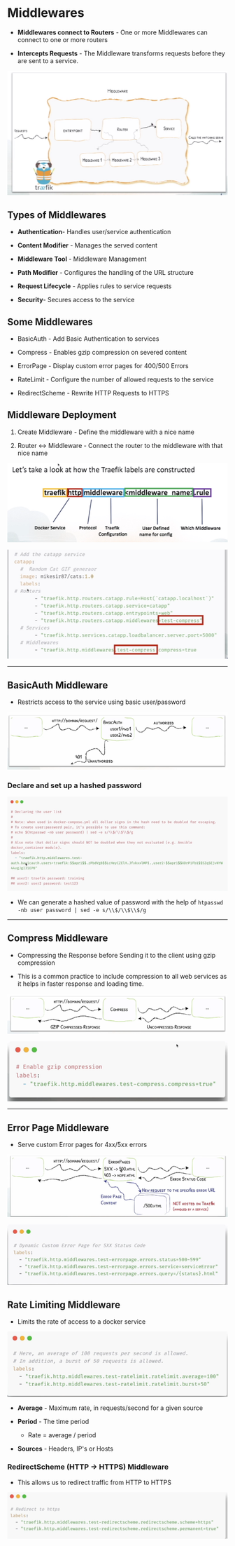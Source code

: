 # Middlewares

- **Middlewares connect to Routers** - One or more Middlewares can connect to one or more routers

- **Intercepts Requests** - The Middleware transforms requests before they are sent to a service.

![](notes-assets/2023-03-07-11-11-10-image.png)

## Types of Middlewares

- **Authentication**- Handles user/service authentication

- **Content Modifier** - Manages the served content

- **Middleware Tool** - Middleware Management

- **Path Modifier** - Configures the handling of the URL structure

- **Request Lifecycle** - Applies rules to service requests

- **Security**- Secures access to the service

## Some Middlewares

- BasicAuth - Add Basic Authentication to services

- Compress - Enables gzip compression on severed content

- ErrorPage - Display custom error pages for 400/500 Errors

- RateLimit - Configure the number of allowed requests to the service

- RedirectScheme - Rewrite HTTP Requests to HTTPS

## Middleware Deployment

1. Create Middleware - Define the middleware with a nice name

2. Router <-> Middleware - Connect  the router to the middleware with that nice name

![](notes-assets/2023-03-07-11-21-37-image.png)

![](notes-assets/2023-03-07-11-22-02-image.png)

---

## BasicAuth Middleware

- Restricts access to the service using basic user/password

![](notes-assets/2023-03-08-11-19-25-image.png)

### Declare and set up a hashed password

![](notes-assets/2023-03-08-11-20-21-image.png)

- We can generate a hashed value of password with the help of `htpasswd -nb user password | sed -e s/\\$/\\$\\$/g`

----

## Compress Middleware

- Compressing the Response before Sending it to the client using gzip compression

- This is a common practice to include compression to all web services as it helps in faster response and loading time.

![](notes-assets/2023-03-08-11-34-36-image.png)

![](notes-assets/2023-03-08-11-34-45-image.png)

---

## Error Page Middleware

- Serve custom Error pages for 4xx/5xx errors

![](notes-assets/2023-03-08-11-40-00-image.png)

![](notes-assets/2023-03-08-11-41-13-image.png)

## Rate Limiting Middleware

- Limits the rate of access to a docker service

![](notes-assets/2023-03-08-12-02-00-image.png)

- **Average** - Maximum rate, in requests/second for a given source

- **Period** - The time period
  
  - Rate = average / period

- **Sources** - Headers, IP's or Hosts

### RedirectScheme (HTTP -> HTTPS) Middleware

- This allows us to redirect traffic from HTTP to HTTPS

![](notes-assets/2023-03-08-12-16-47-image.png)
